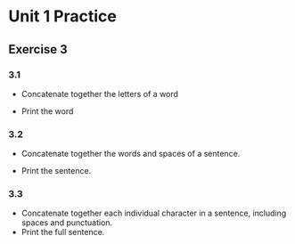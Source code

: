 # Unit 1 Practice

## **Exercise 3**

### **3.1**

- Concatenate together the letters of a word

- Print the word

### **3.2**

- Concatenate together the words and spaces
of a sentence.

- Print the sentence.

### **3.3**

- Concatenate together each individual character in a sentence, including spaces and punctuation.
- Print the full sentence.
